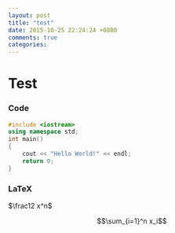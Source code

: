 ```yaml
---
layout: post
title: "test"
date: 2015-10-25 22:24:24 +0800
comments: true
categories: 
---
```


# Test

### Code

``` c++
#include <iostream>
using namespace std;
int main()
{
	cout << "Hello World!" << endl;
	return 0;
}
```
### LaTeX

$\frac12 x^n$

$$\sum_{i=1}^n x_i$$

